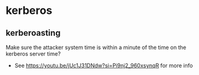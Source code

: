 # kerberos

## kerberoasting

Make sure the attacker system time is within a minute of the time on the kerberos server time?
- See https://youtu.be/jUc1J31DNdw?si=Pi9nj2_960xsynqR for more info
